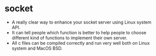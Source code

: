 # socket

* A really clear way to enhance your socket server using Linux system API.
* It can tell people which function is better to help people to choose different kind of functions to implement their own server.
* All c files can be compiled correctly and run very well both on Linux system and MacOS BSD.